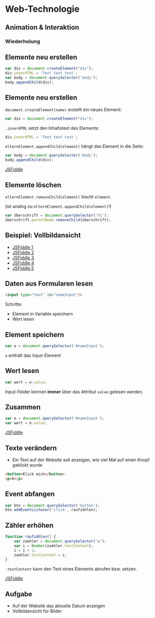 # Web-Technologie

## Animation & Interaktion



### Wiederholung



## Elemente neu erstellen

```js
var div = document.createElement("div");
div.innerHTML = 'Text text text';
var body = document.querySelector('body');
body.appendChild(div);
```



## Elemente neu erstellen

`document.createElement(name)` erstellt ein neues Element:

```js
var div = document.createElement("div");
```


`.innerHTML` setzt den Inhaltstext des Elements:

```js
div.innerHTML = 'Text text text';
```


`elternElement.appendChild(element)` hängt das Element in die Seite:

```js
var body = document.querySelector('body');
body.appendChild(div);
```

[JSFiddle](http://jsfiddle.net/zdec7drf/)



## Elemente löschen

`elternElement.removeChild(element)` löscht `element`.

(ist analog zu `elternElement.appendChild(element)`!)

```js
var überschrift = document.querySelector('h1');
überschrift.parentNode.removeChild(überschrift);
```



## Beispiel: Vollbildansicht

* [JSFiddle 1](http://jsfiddle.net/oyau2kbn/2/)
* [JSFiddle 2](http://jsfiddle.net/oyau2kbn/3/)
* [JSFiddle 3](http://jsfiddle.net/oyau2kbn/4/)
* [JSFiddle 4](http://jsfiddle.net/oyau2kbn/5/)
* [JSFiddle 5](http://jsfiddle.net/oyau2kbn/6/)



## Daten aus Formularen lesen

```html
<input type="text" id="nameInput"/>
```

Schritte:

* Element in Variable speichern
* Wert lesen


## Element speichern

```js
var e = document.querySelector('#nameInput');
```

`e` enthält das Input-Element


## Wert lesen

```js
var wert = e.value;
```

Input-Felder können **immer** über das Attribut `value` gelesen werden.


## Zusammen

```js
var e = document.querySelector('#nameInput');
var wert = e.value;
```

[JSFiddle](http://jsfiddle.net/7L2xzmoo/)



## Texte verändern

* Ein Text auf der Website soll anzeigen, wie viel Mal auf einen Knopf geklickt wurde

```html
<button>Klick mich</button>
<p>0</p>
```


## Event abfangen

```js
var btn = document.querySelector('button');
btn.addEventListener('click', raufzählen);
```


## Zähler erhöhen

```js
function raufzählen() {
    var zaehler = document.querySelector('p');
    var i = Number(zaehler.textContent);
    i = i + 1;
    zaehler.textContent = i;
}
```

`.textContent` kann den Text eines Elements abrufen bzw. setzen.

[JSFiddle](http://jsfiddle.net/1fmcdvdL/)



## Aufgabe

* Auf der Website das aktuelle Datum anzeigen
* Vollbildansicht für Bilder

